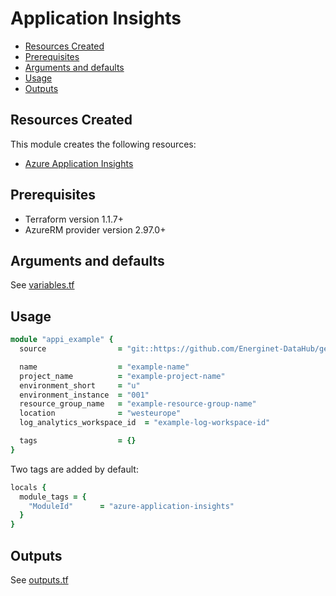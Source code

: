 # Application Insights

- [Resources Created](#resources-created)
- [Prerequisites](#prerequisites)
- [Arguments and defaults](#arguments-and-defaults)
- [Usage](#usage)
- [Outputs](#outputs)

## Resources Created

This module creates the following resources:

- [Azure Application Insights](https://registry.terraform.io/providers/hashicorp/azurerm/latest/docs/resources/application_insights)

## Prerequisites

- Terraform version 1.1.7+
- AzureRM provider version 2.97.0+

## Arguments and defaults

See [variables.tf](./variables.tf)

## Usage

```ruby
module "appi_example" {
  source                = "git::https://github.com/Energinet-DataHub/geh-terraform-modules.git//azure/application-insights?ref=7.0.0"

  name                  = "example-name"
  project_name          = "example-project-name"
  environment_short     = "u"
  environment_instance  = "001"
  resource_group_name   = "example-resource-group-name"
  location              = "westeurope"
  log_analytics_workspace_id  = "example-log-workspace-id"

  tags                  = {}
}
```

Two tags are added by default:

```ruby
locals {
  module_tags = {
    "ModuleId"      = "azure-application-insights"
  }
}
```

## Outputs

See [outputs.tf](./outputs.tf)
